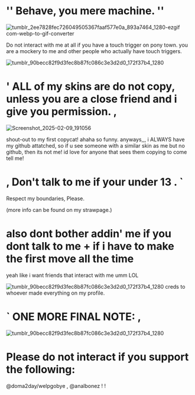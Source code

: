 # '' Behave, you mere machine. ''

![tumblr_2ee7828fec726049505367faaf577e0a_893a7464_1280-ezgif com-webp-to-gif-converter](https://github.com/user-attachments/assets/b7736cf8-d70d-4446-90be-54d0bbeaf7ce)

<p>Do not interact with me at all if you have a touch trigger on pony town. you are a mockery to me and other people who actually have touch triggers.</p>

![tumblr_90becc82f9d3fec8b87fc086c3e3d2d0_172f37b4_1280](https://github.com/user-attachments/assets/86ea358f-869c-4125-bcb4-b4e1adb233c4)

# ' ALL of my skins are do not copy, unless you are a close friend and i give you permission. ,
![Screenshot_2025-02-09_191056](https://github.com/user-attachments/assets/bd3acea5-5b34-409a-ad17-4d626fff7c9c)
<p> shout-out to my first copycat! ahaha so funny. anyways,,, i ALWAYS have my github attatched, so if u see someone with a similar skin as me but no github, then its not me! id love for anyone that sees them copying to come tell me!</p>

# , Don't talk to me if your under 13 . `
Respect my boundaries, Please.

<p>(more info can be found on my strawpage.)</p>

# also dont bother addin' me if you dont talk to me + if i have to make the first move all the time
<p>yeah like i want friends that interact with me umm LOL</p>


![tumblr_90becc82f9d3fec8b87fc086c3e3d2d0_172f37b4_1280](https://github.com/user-attachments/assets/86ea358f-869c-4125-bcb4-b4e1adb233c4)
creds to whoever made everything on my profile.

# ` ONE MORE FINAL NOTE: ,
![tumblr_90becc82f9d3fec8b87fc086c3e3d2d0_172f37b4_1280](https://github.com/user-attachments/assets/86ea358f-869c-4125-bcb4-b4e1adb233c4)
# Please do not interact if you support the following:
@doma2day/welpgobye , @analbonez ! !
